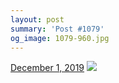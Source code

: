 ```yaml
---
layout: post
summary: 'Post #1079'
og_image: 1079-960.jpg
---
```


<p>
  <time>
    <a href="/1079">December 1, 2019</a>
  </time>
  <a href="/1079">
    <img src="{{ site.assets_url }}/1079-480.jpg" srcset="{{ site.assets_url }}/1079-240.jpg 240w, {{ site.assets_url }}/1079-480.jpg 480w, {{ site.assets_url }}/1079-720.jpg 720w, {{ site.assets_url }}/1079-960.jpg 960w" sizes="(min-width: 700px) 50vw, calc(100vw - 2rem)" />
  </a>
</p>
